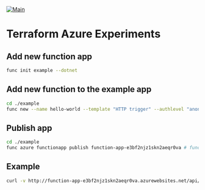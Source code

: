 [![Main](https://github.com/localgod/terraform_azure_experiments/actions/workflows/main.yml/badge.svg)](https://github.com/localgod/terraform_azure_experiments/actions/workflows/main.yml)

# Terraform Azure Experiments

## Add new function app

```bash
func init example --dotnet
```

## Add new function to the example app

```bash
cd ./example
func new --name hello-world --template "HTTP trigger" --authlevel "anonymous"
```

## Publish app

```bash
cd ./example
func azure functionapp publish function-app-e3bf2njz1skn2aeqr0va # function-app-e3bf2njz1skn2aeqr0av is the app name
```

## Example

```bash
curl -v http://function-app-e3bf2njz1skn2aeqr0va.azurewebsites.net/api/hello_world?name=Terraform
```